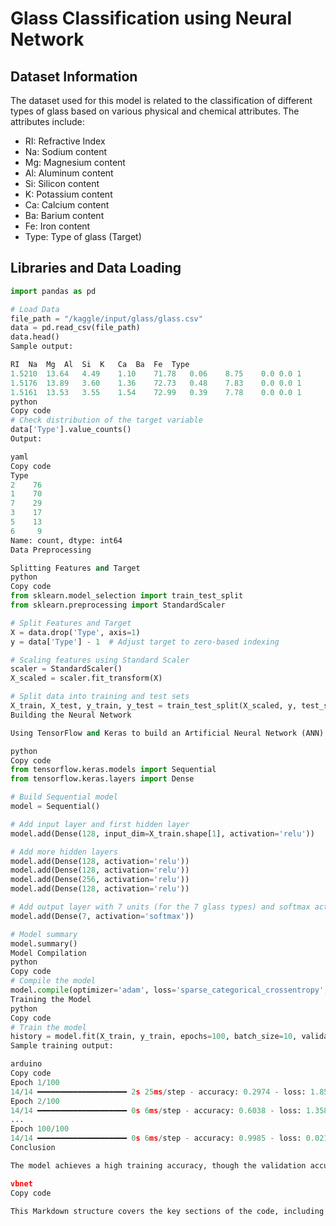 
# Glass Classification using Neural Network

## Dataset Information
The dataset used for this model is related to the classification of different types of glass based on various physical and chemical attributes. The attributes include:
- RI: Refractive Index
- Na: Sodium content
- Mg: Magnesium content
- Al: Aluminum content
- Si: Silicon content
- K: Potassium content
- Ca: Calcium content
- Ba: Barium content
- Fe: Iron content
- Type: Type of glass (Target)

## Libraries and Data Loading
```python
import pandas as pd

# Load Data 
file_path = "/kaggle/input/glass/glass.csv"
data = pd.read_csv(file_path) 
data.head()
Sample output:

RI	Na	Mg	Al	Si	K	Ca	Ba	Fe	Type
1.5210	13.64	4.49	1.10	71.78	0.06	8.75	0.0	0.0	1
1.5176	13.89	3.60	1.36	72.73	0.48	7.83	0.0	0.0	1
1.5161	13.53	3.55	1.54	72.99	0.39	7.78	0.0	0.0	1
python
Copy code
# Check distribution of the target variable
data['Type'].value_counts()
Output:

yaml
Copy code
Type
2    76
1    70
7    29
3    17
5    13
6     9
Name: count, dtype: int64
Data Preprocessing

Splitting Features and Target
python
Copy code
from sklearn.model_selection import train_test_split
from sklearn.preprocessing import StandardScaler

# Split Features and Target
X = data.drop('Type', axis=1)
y = data['Type'] - 1  # Adjust target to zero-based indexing

# Scaling features using Standard Scaler
scaler = StandardScaler()
X_scaled = scaler.fit_transform(X)

# Split data into training and test sets
X_train, X_test, y_train, y_test = train_test_split(X_scaled, y, test_size=0.2, random_state=42)
Building the Neural Network

Using TensorFlow and Keras to build an Artificial Neural Network (ANN) for classification.

python
Copy code
from tensorflow.keras.models import Sequential
from tensorflow.keras.layers import Dense

# Build Sequential model
model = Sequential()

# Add input layer and first hidden layer
model.add(Dense(128, input_dim=X_train.shape[1], activation='relu'))

# Add more hidden layers
model.add(Dense(128, activation='relu'))
model.add(Dense(128, activation='relu'))
model.add(Dense(256, activation='relu'))
model.add(Dense(128, activation='relu'))

# Add output layer with 7 units (for the 7 glass types) and softmax activation
model.add(Dense(7, activation='softmax'))

# Model summary
model.summary()
Model Compilation
python
Copy code
# Compile the model
model.compile(optimizer='adam', loss='sparse_categorical_crossentropy', metrics=['accuracy'])
Training the Model
python
Copy code
# Train the model
history = model.fit(X_train, y_train, epochs=100, batch_size=10, validation_split=0.2)
Sample training output:

arduino
Copy code
Epoch 1/100
14/14 ━━━━━━━━━━━━━━━━━━━━ 2s 25ms/step - accuracy: 0.2974 - loss: 1.8536 - val_accuracy: 0.4286 - val_loss: 1.5107
Epoch 2/100
14/14 ━━━━━━━━━━━━━━━━━━━━ 0s 6ms/step - accuracy: 0.6038 - loss: 1.3588 - val_accuracy: 0.4857 - val_loss: 1.3663
...
Epoch 100/100
14/14 ━━━━━━━━━━━━━━━━━━━━ 0s 6ms/step - accuracy: 0.9985 - loss: 0.0211 - val_accuracy: 0.6857 - val_loss: 4.4292
Conclusion

The model achieves a high training accuracy, though the validation accuracy suggests overfitting. Further hyperparameter tuning or regularization might improve the model's performance on unseen data.

vbnet
Copy code

This Markdown structure covers the key sections of the code, including data loading, preprocessing, model building, training, and evaluation.





